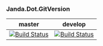 ### Janda.Dot.GitVersion

| master | develop |
|:------:|:-----------:|
|[![Build Status](http://nas:8081/buildStatus/icon?job=Janda.Dots.GitVersion/master)](http://nas:8081/job/Janda.Dots.GitVersion/job/master)|[![Build Status](http://nas:8081/buildStatus/icon?job=Janda.Dots.GitVersion/develop)](http://nas:8081/job/Janda.Dots.GitVersion/job/develop)|




